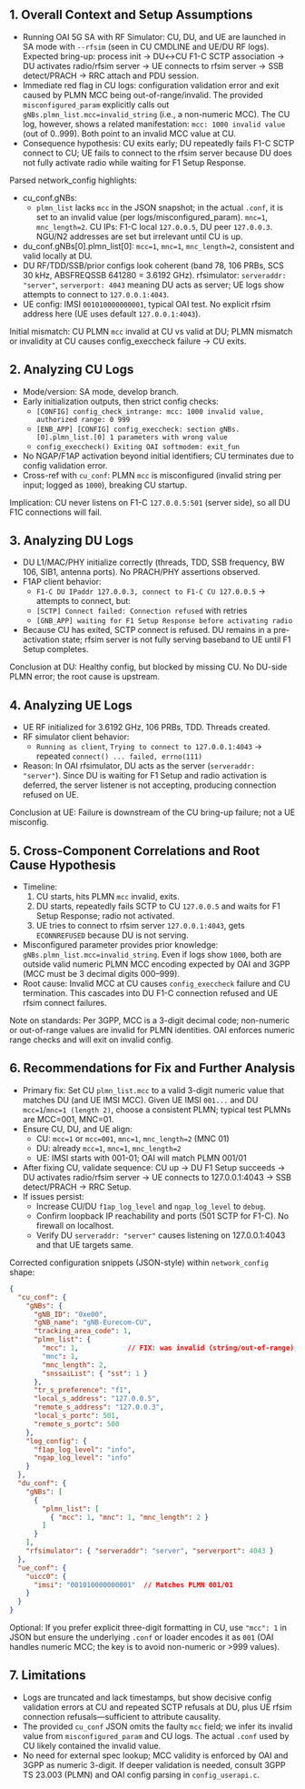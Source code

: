 ## 1. Overall Context and Setup Assumptions

- Running OAI 5G SA with RF Simulator: CU, DU, and UE are launched in SA mode with `--rfsim` (seen in CU CMDLINE and UE/DU RF logs). Expected bring-up: process init → DU↔CU F1-C SCTP association → DU activates radio/rfsim server → UE connects to rfsim server → SSB detect/PRACH → RRC attach and PDU session.
- Immediate red flag in CU logs: configuration validation error and exit caused by PLMN MCC being out-of-range/invalid. The provided `misconfigured_param` explicitly calls out `gNBs.plmn_list.mcc=invalid_string` (i.e., a non-numeric MCC). The CU log, however, shows a related manifestation: `mcc: 1000 invalid value` (out of 0..999). Both point to an invalid MCC value at CU.
- Consequence hypothesis: CU exits early; DU repeatedly fails F1-C SCTP connect to CU; UE fails to connect to the rfsim server because DU does not fully activate radio while waiting for F1 Setup Response.

Parsed network_config highlights:
- cu_conf.gNBs:
  - `plmn_list` lacks `mcc` in the JSON snapshot; in the actual `.conf`, it is set to an invalid value (per logs/misconfigured_param). `mnc=1`, `mnc_length=2`. CU IPs: F1-C local `127.0.0.5`, DU peer `127.0.0.3`. NGU/N2 addresses are set but irrelevant until CU is up.
- du_conf.gNBs[0].plmn_list[0]: `mcc=1`, `mnc=1`, `mnc_length=2`, consistent and valid locally at DU.
- DU RF/TDD/SSB/prior configs look coherent (band 78, 106 PRBs, SCS 30 kHz, ABSFREQSSB 641280 = 3.6192 GHz). rfsimulator: `serveraddr: "server"`, `serverport: 4043` meaning DU acts as server; UE logs show attempts to connect to `127.0.0.1:4043`.
- UE config: IMSI `001010000000001`, typical OAI test. No explicit rfsim address here (UE uses default `127.0.0.1:4043`).

Initial mismatch: CU PLMN `mcc` invalid at CU vs valid at DU; PLMN mismatch or invalidity at CU causes config_execcheck failure → CU exits.

## 2. Analyzing CU Logs

- Mode/version: SA mode, develop branch.
- Early initialization outputs, then strict config checks:
  - `[CONFIG] config_check_intrange: mcc: 1000 invalid value, authorized range: 0 999`
  - `[ENB_APP] [CONFIG] config_execcheck: section gNBs.[0].plmn_list.[0] 1 parameters with wrong value`
  - `config_execcheck() Exiting OAI softmodem: exit_fun`
- No NGAP/F1AP activation beyond initial identifiers; CU terminates due to config validation error.
- Cross-ref with `cu_conf`: PLMN `mcc` is misconfigured (invalid string per input; logged as `1000`), breaking CU startup.

Implication: CU never listens on F1-C `127.0.0.5:501` (server side), so all DU F1C connections will fail.

## 3. Analyzing DU Logs

- DU L1/MAC/PHY initialize correctly (threads, TDD, SSB frequency, BW 106, SIB1, antenna ports). No PRACH/PHY assertions observed.
- F1AP client behavior:
  - `F1-C DU IPaddr 127.0.0.3, connect to F1-C CU 127.0.0.5` → attempts to connect, but:
  - `[SCTP] Connect failed: Connection refused` with retries
  - `[GNB_APP] waiting for F1 Setup Response before activating radio`
- Because CU has exited, SCTP connect is refused. DU remains in a pre-activation state; rfsim server is not fully serving baseband to UE until F1 Setup completes.

Conclusion at DU: Healthy config, but blocked by missing CU. No DU-side PLMN error; the root cause is upstream.

## 4. Analyzing UE Logs

- UE RF initialized for 3.6192 GHz, 106 PRBs, TDD. Threads created.
- RF simulator client behavior:
  - `Running as client`, `Trying to connect to 127.0.0.1:4043` → repeated `connect() ... failed, errno(111)`
- Reason: In OAI rfsimulator, DU acts as the server (`serveraddr: "server"`). Since DU is waiting for F1 Setup and radio activation is deferred, the server listener is not accepting, producing connection refused on UE.

Conclusion at UE: Failure is downstream of the CU bring-up failure; not a UE misconfig.

## 5. Cross-Component Correlations and Root Cause Hypothesis

- Timeline:
  1) CU starts, hits PLMN `mcc` invalid, exits.
  2) DU starts, repeatedly fails SCTP to CU `127.0.0.5` and waits for F1 Setup Response; radio not activated.
  3) UE tries to connect to rfsim server `127.0.0.1:4043`, gets `ECONNREFUSED` because DU is not serving.
- Misconfigured parameter provides prior knowledge: `gNBs.plmn_list.mcc=invalid_string`. Even if logs show `1000`, both are outside valid numeric PLMN MCC encoding expected by OAI and 3GPP (MCC must be 3 decimal digits 000–999).
- Root cause: Invalid MCC at CU causes `config_execcheck` failure and CU termination. This cascades into DU F1-C connection refused and UE rfsim connect failures.

Note on standards: Per 3GPP, MCC is a 3-digit decimal code; non-numeric or out-of-range values are invalid for PLMN identities. OAI enforces numeric range checks and will exit on invalid config.

## 6. Recommendations for Fix and Further Analysis

- Primary fix: Set CU `plmn_list.mcc` to a valid 3-digit numeric value that matches DU (and UE IMSI MCC). Given UE IMSI `001...` and DU `mcc=1`/`mnc=1 (length 2)`, choose a consistent PLMN; typical test PLMNs are MCC=001, MNC=01.
- Ensure CU, DU, and UE align:
  - CU: `mcc=1` or `mcc=001`, `mnc=1`, `mnc_length=2` (MNC 01)
  - DU: already `mcc=1`, `mnc=1`, `mnc_length=2`
  - UE: IMSI starts with 001-01; OAI will match PLMN 001/01
- After fixing CU, validate sequence: CU up → DU F1 Setup succeeds → DU activates radio/rfsim server → UE connects to 127.0.0.1:4043 → SSB detect/PRACH → RRC Setup.
- If issues persist:
  - Increase CU/DU `f1ap_log_level` and `ngap_log_level` to `debug`.
  - Confirm loopback IP reachability and ports (501 SCTP for F1-C). No firewall on localhost.
  - Verify DU `serveraddr: "server"` causes listening on 127.0.0.1:4043 and that UE targets same.

Corrected configuration snippets (JSON-style) within `network_config` shape:

```json
{
  "cu_conf": {
    "gNBs": {
      "gNB_ID": "0xe00",
      "gNB_name": "gNB-Eurecom-CU",
      "tracking_area_code": 1,
      "plmn_list": {
        "mcc": 1,            // FIX: was invalid (string/out-of-range); set numeric valid MCC
        "mnc": 1,
        "mnc_length": 2,
        "snssaiList": { "sst": 1 }
      },
      "tr_s_preference": "f1",
      "local_s_address": "127.0.0.5",
      "remote_s_address": "127.0.0.3",
      "local_s_portc": 501,
      "remote_s_portc": 500
    },
    "log_config": {
      "f1ap_log_level": "info",
      "ngap_log_level": "info"
    }
  },
  "du_conf": {
    "gNBs": [
      {
        "plmn_list": [
          { "mcc": 1, "mnc": 1, "mnc_length": 2 }
        ]
      }
    ],
    "rfsimulator": { "serveraddr": "server", "serverport": 4043 }
  },
  "ue_conf": {
    "uicc0": {
      "imsi": "001010000000001"  // Matches PLMN 001/01
    }
  }
}
```

Optional: If you prefer explicit three-digit formatting in CU, use `"mcc": 1` in JSON but ensure the underlying `.conf` or loader encodes it as `001` (OAI handles numeric MCC; the key is to avoid non-numeric or >999 values).

## 7. Limitations

- Logs are truncated and lack timestamps, but show decisive config validation errors at CU and repeated SCTP refusals at DU, plus UE rfsim connection refusals—sufficient to attribute causality.
- The provided `cu_conf` JSON omits the faulty `mcc` field; we infer its invalid value from `misconfigured_param` and CU logs. The actual `.conf` used by CU likely contained the invalid value.
- No need for external spec lookup; MCC validity is enforced by OAI and 3GPP as numeric 3-digit. If deeper validation is needed, consult 3GPP TS 23.003 (PLMN) and OAI config parsing in `config_userapi.c`.